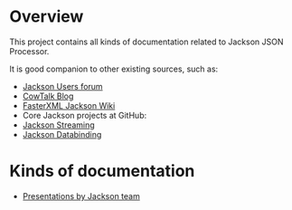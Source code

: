 # Overview

This project contains all kinds of documentation related to
Jackson JSON Processor.

It is good companion to other existing sources, such as:

* [Jackson Users forum](http://jackson-users.ning.com)
* [CowTalk Blog](http://cowtowncoder.com/blog/blog.html)
* [FasterXML Jackson Wiki](http://wiki.fasterxml.com/JacksonHome)
* Core Jackson projects at GitHub:
 * [Jackson Streaming](https://github.com/FasterXML/jackson-core)
 * [Jackson Databinding](https://github.com/FasterXML/jackson-databind)

# Kinds of documentation

* [Presentations by Jackson team](...)
